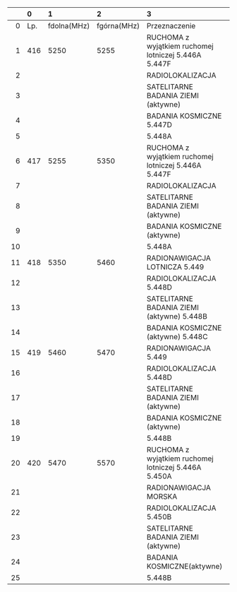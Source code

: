 |    | 0   | 1           | 2           | 3                                                    | 4           |
|---:|:----|:------------|:------------|:-----------------------------------------------------|:------------|
|  0 | Lp. | fdolna(MHz) | fgórna(MHz) | Przeznaczenie                                        | Użytkowanie |
|  1 | 416 | 5250        | 5255        | RUCHOMA z wyjątkiem ruchomej lotniczej 5.446A 5.447F | cywilne     |
|  2 |     |             |             | RADIOLOKALIZACJA                                     | rządowe     |
|  3 |     |             |             | SATELITARNE BADANIA ZIEMI (aktywne)                  | cywilne     |
|  4 |     |             |             | BADANIA KOSMICZNE 5.447D                             | cywilne     |
|  5 |     |             |             | 5.448A                                               |             |
|  6 | 417 | 5255        | 5350        | RUCHOMA z wyjątkiem ruchomej lotniczej 5.446A 5.447F | cywilne     |
|  7 |     |             |             | RADIOLOKALIZACJA                                     | rządowe     |
|  8 |     |             |             | SATELITARNE BADANIA ZIEMI (aktywne)                  | cywilne     |
|  9 |     |             |             | BADANIA KOSMICZNE (aktywne)                          | cywilne     |
| 10 |     |             |             | 5.448A                                               |             |
| 11 | 418 | 5350        | 5460        | RADIONAWIGACJA LOTNICZA 5.449                        | rządowe     |
| 12 |     |             |             | RADIOLOKALIZACJA 5.448D                              | rządowe     |
| 13 |     |             |             | SATELITARNE BADANIA ZIEMI (aktywne) 5.448B           | cywilne     |
| 14 |     |             |             | BADANIA KOSMICZNE (aktywne) 5.448C                   | cywilne     |
| 15 | 419 | 5460        | 5470        | RADIONAWIGACJA 5.449                                 | rządowe     |
| 16 |     |             |             | RADIOLOKALIZACJA 5.448D                              | rządowe     |
| 17 |     |             |             | SATELITARNE BADANIA ZIEMI (aktywne)                  | cywilne     |
| 18 |     |             |             | BADANIA KOSMICZNE (aktywne)                          | cywilne     |
| 19 |     |             |             | 5.448B                                               |             |
| 20 | 420 | 5470        | 5570        | RUCHOMA z wyjątkiem ruchomej lotniczej 5.446A 5.450A | rządowe     |
| 21 |     |             |             | RADIONAWIGACJA MORSKA                                | rządowe     |
| 22 |     |             |             | RADIOLOKALIZACJA 5.450B                              | rządowe     |
| 23 |     |             |             | SATELITARNE BADANIA ZIEMI (aktywne)                  | cywilne     |
| 24 |     |             |             | BADANIA KOSMICZNE(aktywne)                           | cywilne     |
| 25 |     |             |             | 5.448B                                               |             |